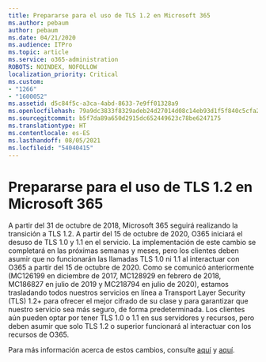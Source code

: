 ```yaml
---
title: Prepararse para el uso de TLS 1.2 en Microsoft 365
ms.author: pebaum
author: pebaum
ms.date: 04/21/2020
ms.audience: ITPro
ms.topic: article
ms.service: o365-administration
ROBOTS: NOINDEX, NOFOLLOW
localization_priority: Critical
ms.custom:
- "1266"
- "1600052"
ms.assetid: d5c84f5c-a3ca-4abd-8633-7e9ff01328a9
ms.openlocfilehash: 79a9dc3833f8329adeb24d27014d08c14eb93d1f5f840c5cfa2ce10991107b1c
ms.sourcegitcommit: b5f7da89a650d2915dc652449623c78be6247175
ms.translationtype: HT
ms.contentlocale: es-ES
ms.lasthandoff: 08/05/2021
ms.locfileid: "54040415"
---
```

# <a name="prepare-for-use-of-tls-12-in-microsoft-365"></a>Prepararse para el uso de TLS 1.2 en Microsoft 365

A partir del 31 de octubre de 2018, Microsoft 365 seguirá realizando la transición a TLS 1.2. A partir del 15 de octubre de 2020, O365 iniciará el desuso de TLS 1.0 y 1.1 en el servicio. La implementación de este cambio se completará en las próximas semanas y meses, pero los clientes deben asumir que no funcionarán las llamadas TLS 1.0 ni 1.1 al interactuar con O365 a partir del 15 de octubre de 2020. Como se comunicó anteriormente (MC126199 en diciembre de 2017, MC128929 en febrero de 2018, MC186827 en julio de 2019 y MC218794 en julio de 2020), estamos trasladando todos nuestros servicios en línea a Transport Layer Security (TLS) 1.2+ para ofrecer el mejor cifrado de su clase y para garantizar que nuestro servicio sea más seguro, de forma predeterminada. Los clientes aún pueden optar por tener TLS 1.0 o 1.1 en sus servidores y recursos, pero deben asumir que solo TLS 1.2 o superior funcionará al interactuar con los recursos de O365.
  
Para más información acerca de estos cambios, consulte [aquí](https://docs.microsoft.com/microsoft-365/compliance/prepare-tls-1.2-in-office-365?view=o365-worldwide) y [aquí](https://docs.microsoft.com/microsoft-365/compliance/tls-1.0-and-1.1-deprecation-for-office-365?view=o365-worldwide).

  